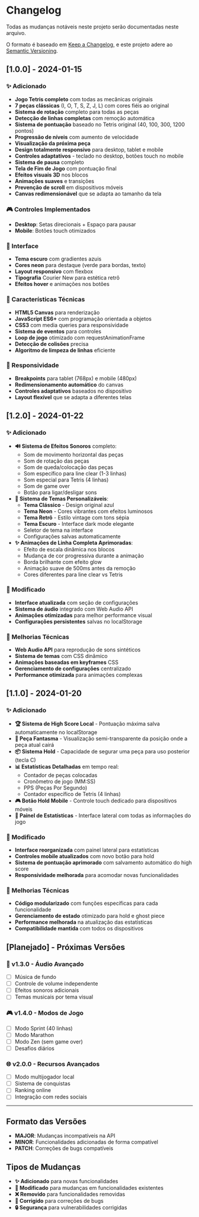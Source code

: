 # Changelog

Todas as mudanças notáveis neste projeto serão documentadas neste arquivo.

O formato é baseado em [Keep a Changelog](https://keepachangelog.com/pt-BR/1.0.0/),
e este projeto adere ao [Semantic Versioning](https://semver.org/lang/pt-BR/).

## [1.0.0] - 2024-01-15

### ✨ Adicionado
- **Jogo Tetris completo** com todas as mecânicas originais
- **7 peças clássicas** (I, O, T, S, Z, J, L) com cores fiéis ao original
- **Sistema de rotação** completo para todas as peças
- **Detecção de linhas completas** com remoção automática
- **Sistema de pontuação** baseado no Tetris original (40, 100, 300, 1200 pontos)
- **Progressão de níveis** com aumento de velocidade
- **Visualização da próxima peça**
- **Design totalmente responsivo** para desktop, tablet e mobile
- **Controles adaptativos** - teclado no desktop, botões touch no mobile
- **Sistema de pausa** completo
- **Tela de Fim de Jogo** com pontuação final
- **Efeitos visuais 3D** nos blocos
- **Animações suaves** e transições
- **Prevenção de scroll** em dispositivos móveis
- **Canvas redimensionável** que se adapta ao tamanho da tela

### 🎮 Controles Implementados
- **Desktop**: Setas direcionais + Espaço para pausar
- **Mobile**: Botões touch otimizados

### 🎨 Interface
- **Tema escuro** com gradientes azuis
- **Cores neon** para destaque (verde para bordas, texto)
- **Layout responsivo** com flexbox
- **Tipografia** Courier New para estética retrô
- **Efeitos hover** e animações nos botões

### 🔧 Características Técnicas
- **HTML5 Canvas** para renderização
- **JavaScript ES6+** com programação orientada a objetos
- **CSS3** com media queries para responsividade
- **Sistema de eventos** para controles
- **Loop de jogo** otimizado com requestAnimationFrame
- **Detecção de colisões** precisa
- **Algoritmo de limpeza de linhas** eficiente

### 📱 Responsividade
- **Breakpoints** para tablet (768px) e mobile (480px)
- **Redimensionamento automático** do canvas
- **Controles adaptativos** baseados no dispositivo
- **Layout flexível** que se adapta a diferentes telas

## [1.2.0] - 2024-01-22

### ✨ Adicionado
- **🔊 Sistema de Efeitos Sonoros** completo:
  - Som de movimento horizontal das peças
  - Som de rotação das peças
  - Som de queda/colocação das peças
  - Som específico para line clear (1-3 linhas)
  - Som especial para Tetris (4 linhas)
  - Som de game over
  - Botão para ligar/desligar sons
- **🎨 Sistema de Temas Personalizáveis**:
  - **Tema Clássico** - Design original azul
  - **Tema Neon** - Cores vibrantes com efeitos luminosos
  - **Tema Retrô** - Estilo vintage com tons sépia
  - **Tema Escuro** - Interface dark mode elegante
  - Seletor de tema na interface
  - Configurações salvas automaticamente
- **✨ Animações de Linha Completa Aprimoradas**:
  - Efeito de escala dinâmica nos blocos
  - Mudança de cor progressiva durante a animação
  - Borda brilhante com efeito glow
  - Animação suave de 500ms antes da remoção
  - Cores diferentes para line clear vs Tetris

### 🔄 Modificado
- **Interface atualizada** com seção de configurações
- **Sistema de áudio** integrado com Web Audio API
- **Animações otimizadas** para melhor performance visual
- **Configurações persistentes** salvas no localStorage

### 🔧 Melhorias Técnicas
- **Web Audio API** para reprodução de sons sintéticos
- **Sistema de temas** com CSS dinâmico
- **Animações baseadas em keyframes** CSS
- **Gerenciamento de configurações** centralizado
- **Performance otimizada** para animações complexas

## [1.1.0] - 2024-01-20

### ✨ Adicionado
- **🏆 Sistema de High Score Local** - Pontuação máxima salva automaticamente no localStorage
- **👻 Peça Fantasma** - Visualização semi-transparente da posição onde a peça atual cairá
- **📦 Sistema Hold** - Capacidade de segurar uma peça para uso posterior (tecla C)
- **📊 Estatísticas Detalhadas** em tempo real:
  - Contador de peças colocadas
  - Cronômetro de jogo (MM:SS)
  - PPS (Peças Por Segundo)
  - Contador específico de Tetris (4 linhas)
- **🎮 Botão Hold Mobile** - Controle touch dedicado para dispositivos móveis
- **📱 Painel de Estatísticas** - Interface lateral com todas as informações do jogo

### 🔄 Modificado
- **Interface reorganizada** com painel lateral para estatísticas
- **Controles mobile atualizados** com novo botão para hold
- **Sistema de pontuação aprimorado** com salvamento automático do high score
- **Responsividade melhorada** para acomodar novas funcionalidades

### 🔧 Melhorias Técnicas
- **Código modularizado** com funções específicas para cada funcionalidade
- **Gerenciamento de estado** otimizado para hold e ghost piece
- **Performance melhorada** na atualização das estatísticas
- **Compatibilidade mantida** com todos os dispositivos

## [Planejado] - Próximas Versões

### 🎵 v1.3.0 - Áudio Avançado
- [ ] Música de fundo
- [ ] Controle de volume independente
- [ ] Efeitos sonoros adicionais
- [ ] Temas musicais por tema visual

### 🎮 v1.4.0 - Modos de Jogo
- [ ] Modo Sprint (40 linhas)
- [ ] Modo Marathon
- [ ] Modo Zen (sem game over)
- [ ] Desafios diários

### 🌐 v2.0.0 - Recursos Avançados
- [ ] Modo multijogador local
- [ ] Sistema de conquistas
- [ ] Ranking online
- [ ] Integração com redes sociais

---

## Formato das Versões

- **MAJOR**: Mudanças incompatíveis na API
- **MINOR**: Funcionalidades adicionadas de forma compatível
- **PATCH**: Correções de bugs compatíveis

## Tipos de Mudanças

- **✨ Adicionado** para novas funcionalidades
- **🔄 Modificado** para mudanças em funcionalidades existentes
- **❌ Removido** para funcionalidades removidas
- **🐛 Corrigido** para correções de bugs
- **🔒 Segurança** para vulnerabilidades corrigidas